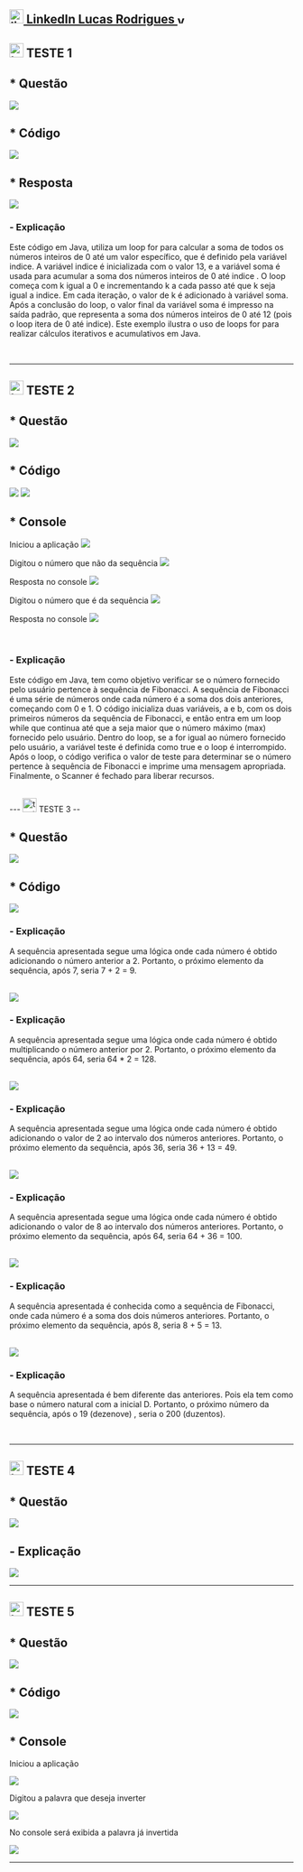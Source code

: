 <a href ="https://www.linkedin.com/in/olucasgon"> <img width="25" height="25" src="https://img.icons8.com/color/48/linkedin.png" alt="linkedin"/> LinkedIn Lucas Rodrigues <img width="17" height="17" src="https://img.icons8.com/color/48/verified-badge.png" alt="verified-badge"/></a>
---
<img width="25" height="25" src="https://img.icons8.com/fluency/48/test--v1.png" alt="test--v1"/> TESTE 1
--
<h2>* Questão</h2>
<img src="https://github.com/olucasgon/Est-gioRibeir-oPreto-2024/blob/main/prints-para-o-readme-explica%C3%A7%C3%B5es/Teste1/PrintQuest1.png?raw=true">
</br>

<h2>* Código</h2>
<img src="https://github.com/olucasgon/Est-gioRibeir-oPreto-2024/blob/main/prints-para-o-readme-explica%C3%A7%C3%B5es/Teste1/PrintCode1.png?raw=true">
</br>

<h2>* Resposta</h2>
<img src="https://github.com/olucasgon/Est-gioRibeir-oPreto-2024/blob/main/prints-para-o-readme-explica%C3%A7%C3%B5es/Teste1/PrintConsole1.png?raw=true">
<h3>- Explicação</h3>
<p>Este código em Java, utiliza um loop for para calcular a soma de todos os números inteiros de 0 até um valor específico, que é definido pela variável indice. A variável indice é inicializada com o valor 13, e a variável soma é usada para acumular a soma dos números inteiros de 0 até indice . O loop começa com k igual a 0 e incrementando k a cada passo até que k seja igual a indice. Em cada iteração, o valor de k é adicionado à variável soma. Após a conclusão do loop, o valor final da variável soma é impresso na saída padrão, que representa a soma dos números inteiros de 0 até 12 (pois o loop itera de 0 até indice). Este exemplo ilustra o uso de loops for para realizar cálculos iterativos e acumulativos em Java.</p>
</br>

---
<img width="25" height="25" src="https://img.icons8.com/fluency/48/test--v1.png" alt="test--v1"/> TESTE 2
--
<h2>* Questão</h2>
<img src="https://github.com/olucasgon/Est-gioRibeir-oPreto-2024/blob/main/prints-para-o-readme-explica%C3%A7%C3%B5es/Teste2/PrintQuest2.png?raw=true">
</br>

<h2>* Código</h2>
<img src="https://github.com/olucasgon/Est-gioRibeir-oPreto-2024/blob/main/prints-para-o-readme-explica%C3%A7%C3%B5es/Teste2/PrintCode2.1.png?raw=true">
<img src="https://github.com/olucasgon/Est-gioRibeir-oPreto-2024/blob/main/prints-para-o-readme-explica%C3%A7%C3%B5es/Teste2/PrintCode2.2.png?raw=true">
</br>

<h2>* Console</h2>
<p>Iniciou a aplicação <img src="https://github.com/olucasgon/Est-gioRibeir-oPreto-2024/blob/main/prints-para-o-readme-explica%C3%A7%C3%B5es/Teste2/PrintConsole2.1.png?raw=true"> </p>
<p>Digitou o número que não da sequência <img src="https://github.com/olucasgon/Est-gioRibeir-oPreto-2024/blob/main/prints-para-o-readme-explica%C3%A7%C3%B5es/Teste2/PrintConsole2.2.png?raw=true"> </p>
<p>Resposta no console <img src="https://github.com/olucasgon/Est-gioRibeir-oPreto-2024/blob/main/prints-para-o-readme-explica%C3%A7%C3%B5es/Teste2/PrintConsole2.3.png?raw=true"> </p>
<p>Digitou o número que é da sequência <img src="https://github.com/olucasgon/Est-gioRibeir-oPreto-2024/blob/main/prints-para-o-readme-explica%C3%A7%C3%B5es/Teste2/PrintConsole2.4.png?raw=true"> </p>
<p>Resposta no console <img src="https://github.com/olucasgon/Est-gioRibeir-oPreto-2024/blob/main/prints-para-o-readme-explica%C3%A7%C3%B5es/Teste2/PrintConsole2.5.png?raw=true"> </p>
</br>

<h3>- Explicação</h3>
<p>Este código em Java, tem como objetivo verificar se o número fornecido pelo usuário pertence à sequência de Fibonacci. A sequência de Fibonacci é uma série de números onde cada número é a soma dos dois anteriores, começando com 0 e 1. O código inicializa duas variáveis, a e b, com os dois primeiros números da sequência de Fibonacci, e então entra em um loop while que continua até que a seja maior que o número máximo (max) fornecido pelo usuário. Dentro do loop, se a for igual ao número fornecido pelo usuário, a variável teste é definida como true e o loop é interrompido. Após o loop, o código verifica o valor de teste para determinar se o número pertence à sequência de Fibonacci e imprime uma mensagem apropriada. Finalmente, o Scanner é fechado para liberar recursos.</p>
</br>
---
<img width="25" height="25" src="https://img.icons8.com/fluency/48/test--v1.png" alt="test--v1"/> TESTE 3
--
<h2>* Questão</h2>
<img src="https://github.com/olucasgon/Est-gioRibeir-oPreto-2024/blob/main/prints-para-o-readme-explica%C3%A7%C3%B5es/Teste3/PrintQuest3.png?raw=true">

<h2>* Código</h2>
<img src = "https://github.com/olucasgon/Est-gioRibeir-oPreto-2024/blob/main/prints-para-o-readme-explica%C3%A7%C3%B5es/Teste3/PrintCodeA.png?raw=true">
<h3>- Explicação</h3>
<p>A sequência apresentada segue uma lógica onde cada número é obtido adicionando o número anterior a 2. Portanto, o próximo elemento da sequência, após 7, seria 7 + 2 = 9. </p>
</br>
<img src = "https://github.com/olucasgon/Est-gioRibeir-oPreto-2024/blob/main/prints-para-o-readme-explica%C3%A7%C3%B5es/Teste3/PrintCodeB.png?raw=true">
<h3>- Explicação</h3>
<p>A sequência apresentada segue uma lógica onde cada número é obtido multiplicando o número anterior por 2. Portanto, o próximo elemento da sequência, após 64, seria 64 * 2 = 128.</p>
</br>
<img src = "https://github.com/olucasgon/Est-gioRibeir-oPreto-2024/blob/main/prints-para-o-readme-explica%C3%A7%C3%B5es/Teste3/PrintCodeC.png?raw=true">
<h3>- Explicação</h3>
<p>A sequência apresentada segue uma lógica onde cada número é obtido adicionando o valor de 2 ao intervalo dos números anteriores. Portanto, o próximo elemento da sequência, após 36, seria 36 + 13 = 49.</p>
</br>
<img src = "https://github.com/olucasgon/Est-gioRibeir-oPreto-2024/blob/main/prints-para-o-readme-explica%C3%A7%C3%B5es/Teste3/PrintCodeD.png?raw=true">
<h3>- Explicação</h3>
<p>A sequência apresentada segue uma lógica onde cada número é obtido adicionando o valor de 8 ao intervalo dos números anteriores. Portanto, o próximo elemento da sequência, após 64, seria 64 + 36 = 100.</p>
</br>
<img src = "https://github.com/olucasgon/Est-gioRibeir-oPreto-2024/blob/main/prints-para-o-readme-explica%C3%A7%C3%B5es/Teste3/PrintCodeE.png?raw=true">
<h3>- Explicação</h3>
<p>A sequência apresentada é conhecida como a sequência de Fibonacci, onde cada número é a soma dos dois números anteriores. Portanto, o próximo elemento da sequência, após 8, seria 8 + 5 = 13.</p>
</br>
<img src = "https://github.com/olucasgon/Est-gioRibeir-oPreto-2024/blob/main/prints-para-o-readme-explica%C3%A7%C3%B5es/Teste3/PrintCodeF.png?raw=true">
<h3>- Explicação</h3>
<p>A sequência apresentada é bem diferente das anteriores. Pois ela tem como base o número natural com a inicial D. Portanto, o próximo número da sequência, após o 19 (dezenove) , seria o 200 (duzentos).</p>
</br>

---
<img width="25" height="25" src="https://img.icons8.com/fluency/48/test--v1.png" alt="test--v1"/> TESTE 4
--
<h2>* Questão</h2>
<img src ="https://github.com/olucasgon/Est-gioRibeir-oPreto-2024/blob/main/prints-para-o-readme-explica%C3%A7%C3%B5es/Teste4/PrintQuest4.png?raw=true">

<h2>- Explicação</h2>
<img src= "https://github.com/olucasgon/Est-gioRibeir-oPreto-2024/blob/main/prints-para-o-readme-explica%C3%A7%C3%B5es/Teste4/PrintCode4.png?raw=true">
</br>

---
<img width="25" height="25" src="https://img.icons8.com/fluency/48/test--v1.png" alt="test--v1"/> TESTE 5
--
<h2>* Questão</h2>
<img src = "https://github.com/olucasgon/Est-gioRibeir-oPreto-2024/blob/main/prints-para-o-readme-explica%C3%A7%C3%B5es/Teste5/PrintQuest5.png?raw=true">

<h2>* Código</h2>
<img src="https://github.com/olucasgon/Est-gioRibeir-oPreto-2024/blob/main/prints-para-o-readme-explica%C3%A7%C3%B5es/Teste5/PrintCode5.png?raw=true">

<h2>* Console</h2>
<p>Iniciou a aplicação </p>
<img src = "https://github.com/olucasgon/Est-gioRibeir-oPreto-2024/blob/main/prints-para-o-readme-explica%C3%A7%C3%B5es/Teste5/PrintConsole5.1.png?raw=true">
<p>Digitou a palavra que deseja inverter </p>
<img src = "https://github.com/olucasgon/Est-gioRibeir-oPreto-2024/blob/main/prints-para-o-readme-explica%C3%A7%C3%B5es/Teste5/PrintConsole5.2.png?raw=true">
<p>No console será exibida a palavra já invertida </p>
<img src = "https://github.com/olucasgon/Est-gioRibeir-oPreto-2024/blob/main/prints-para-o-readme-explica%C3%A7%C3%B5es/Teste5/PrintConsole5.3.png?raw=true">


---
